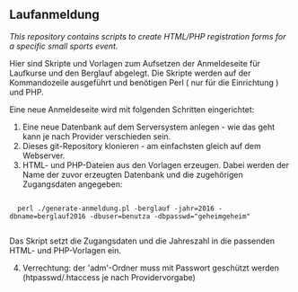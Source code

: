 ## Laufanmeldung ##

<i>This repository contains scripts to create HTML/PHP registration forms for a specific small sports event.</i>

Hier sind Skripte und Vorlagen zum Aufsetzen der Anmeldeseite für Laufkurse und den Berglauf abgelegt.
Die Skripte werden auf der Kommandozeile ausgeführt und benötigen Perl ( nur für die Einrichtung ) und PHP.

Eine neue Anmeldeseite wird mit folgenden Schritten eingerichtet:

1. Eine neue Datenbank auf dem Serversystem anlegen - wie das geht kann je nach Provider verschieden sein.
2. Dieses git-Repository klonieren - am einfachsten gleich auf dem Webserver.
3. HTML- und PHP-Dateien aus den Vorlagen erzeugen.
  Dabei werden der Name der zuvor erzeugten Datenbank und die zugehörigen Zugangsdaten angegeben:
  <pre><code>
  perl ./generate-anmeldung.pl -berglauf -jahr=2016 -dbname=berglauf2016 -dbuser=benutza -dbpasswd="geheimgeheim"
  </code></pre>

Das Skript setzt die Zugangsdaten und die Jahreszahl in die passenden HTML- und PHP-Vorlagen ein. 

4. Verrechtung: der 'adm'-Ordner muss mit Passwort geschützt werden (htpasswd/.htaccess je nach Providervorgabe)

